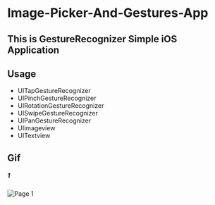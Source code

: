 # Image-Picker-And-Gestures-App
## This is GestureRecognizer Simple iOS Application
## Usage
- UITapGestureRecognizer
- UIPinchGestureRecognizer
- UIRotationGestureRecognizer
- UISwipeGestureRecognizer
- UIPanGestureRecognizer
- UIimageview
- UITextview
## Gif
#####  1
![Page 1](output1.gif)
